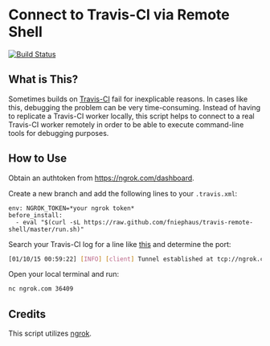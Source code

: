 # Connect to Travis-CI via Remote Shell
[![Build Status](https://travis-ci.org/fniephaus/travis-remote-shell.svg?branch=master)](https://travis-ci.org/fniephaus/travis-remote-shell)
## What is This?
Sometimes builds on [Travis-CI](https://travis-ci.org/) fail for inexplicable reasons. In cases like this, debugging the problem can be very time-consuming. Instead of having to replicate a Travis-CI worker locally, this script helps to connect to a real Travis-CI worker remotely in order to be able to execute command-line tools for debugging purposes.

## How to Use
Obtain an authtoken from https://ngrok.com/dashboard.

Create a new branch and add the following lines to your `.travis.xml`:
```
env: NGROK_TOKEN=*your ngrok token*
before_install:
  - eval "$(curl -sL https://raw.github.com/fniephaus/travis-remote-shell/master/run.sh)"
```

Search your Travis-CI log for a line like [this](https://travis-ci.org/fniephaus/travis-remote-shell#L130) and determine the port:
```bash
[01/10/15 00:59:22] [INFO] [client] Tunnel established at tcp://ngrok.com:36409
```

Open your local terminal and run:
```bash
nc ngrok.com 36409
```

## Credits
This script utilizes [ngrok](https://github.com/inconshreveable/ngrok).
